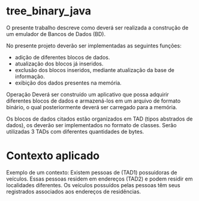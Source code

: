 # tree_binary_java
O presente trabalho descreve como deverá ser realizada a construção de um emulador de Bancos de Dados (BD). 

No presente projeto deverão ser implementadas as seguintes funções:
- adição de diferentes blocos de dados.
- atualização dos blocos já inseridos.
- exclusão dos blocos inseridos, mediante atualização da base de informação.
- exibição dos dados presentes na memória.

Operação
Deverá ser construído um aplicativo que possa adquirir diferentes blocos de dados e armazená-los em um arquivo de formato binário, o qual posteriormente deverá ser carregado para a memória.

Os blocos de dados citados estão organizados em TAD (tipos abstrados de dados), os deverão ser implementados no formato de classes. Serão utilizadas 3 TADs com diferentes quantidades de bytes.

# Contexto aplicado
Exemplo de um contexto: Existem pessoas de (TAD1) possuidoras de veículos. Essas pessoas residem em endereços (TAD2) e podem residir em localidades diferentes. Os veículos possuídos pelas pessoas têm seus registrados associados aos endereços de residências.
